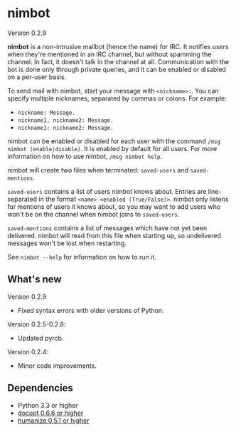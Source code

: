 nimbot
======

Version 0.2.9

**nimbot** is a non-intrusive mailbot (hence the name) for IRC. It notifies
users when they're mentioned in an IRC channel, but without spamming the
channel. In fact, it doesn't talk in the channel at all. Communication with the
bot is done only through private queries, and it can be enabled or disabled on
a per-user basis.

To send mail with nimbot, start your message with ``<nickname>:``. You can
specify multiple nicknames, separated by commas or colons. For example:
* ``nickname: Message.``
* ``nickname1, nickname2: Message.``
* ``nickname1: nickname2: Message.``

nimbot can be enabled or disabled for each user with the command ``/msg nimbot
(enable|disable)``. It is enabled by default for all users. For more
information on how to use nimbot, ``/msg nimbot help``.

nimbot will create two files when terminated: ``saved-users`` and
``saved-mentions``.

``saved-users`` contains a list of users nimbot knows about. Entries are
line-separated in the format ``<name> <enabled (True/False)>``. nimbot only
listens for mentions of users it knows about, so you may want to add users who
won't be on the channel when nimbot joins to ``saved-users``.

``saved-mentions`` contains a list of messages which have not yet been
delivered.  nimbot will read from this file when starting up, so undelivered
messages won't be lost when restarting.

See ``nimbot --help`` for information on how to run it.

What's new
----------

Version 0.2.9

* Fixed syntax errors with older versions of Python.

Version 0.2.5-0.2.8:

* Updated pyrcb.

Version 0.2.4:

* Minor code improvements.

Dependencies
------------

* Python 3.3 or higher
* [docopt 0.6.6 or higher](https://pypi.python.org/pypi/docopt)
* [humanize 0.5.1 or higher](https://pypi.python.org/pypi/humanize)
